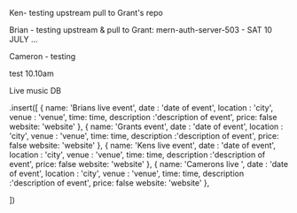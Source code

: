 Ken- testing upstream pull to Grant's repo

Brian - testing upstream & pull to Grant: mern-auth-server-503 - SAT 10 JULY ...

Cameron - testing

test 10.10am

Live music DB

.insert([
{
name: 'Brians live event',
date : 'date of event',
location : 'city',
venue : 'venue',
time: time,
description :'description of event',
price: false
website: 'website'
},
{
name: 'Grants event',
date : 'date of event',
location : 'city',
venue : 'venue',
time: time,
description :'description of event',
price: false
website: 'website'
},
{
name: 'Kens live event',
date : 'date of event',
location : 'city',
venue : 'venue',
time: time,
description :'description of event',
price: false
website: 'website'
},
{
name: 'Camerons live ',
date : 'date of event',
location : 'city',
venue : 'venue',
time: time,
description :'description of event',
price: false
website: 'website'
},

])

